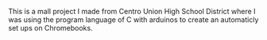 This is a mall project I made from Centro Union High School District where I was using the program language of C with  arduinos to create an automaticly set ups on Chromebooks. 
